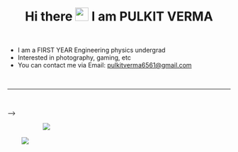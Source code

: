 <h1 align = "center"> Hi there <img src="https://raw.githubusercontent.com/MartinHeinz/MartinHeinz/master/wave.gif" width="30px"> I am PULKIT VERMA </h1>
<br />

- I am a FIRST YEAR Engineering physics undergrad
- Interested in photography, gaming, etc
- You can contact me via Email: pulkitverma6561@gmail.com 


<br />

<hr />

<br />

-->
<div align = "center" style="display: flex; flex-direction: row;">
 <img class="img" style = "padding:2rem" src="https://github-readme-stats.vercel.app/api?username=Darkrai6561&count_private=true&show_icons=true&theme=tokyonight&hide=stars" />
 <img class="img" src="https://github-readme-stats.vercel.app/api/top-langs/?username=Darkrai6561&layout=compact&theme=tokyonight" />
</div>
